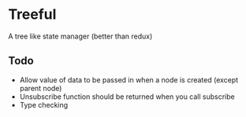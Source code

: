 # Treeful
A tree like state manager (better than redux)

## Todo
- Allow value of data to be passed in when a node is created (except parent node)
- Unsubscribe function should be returned when you call subscribe
- Type checking
